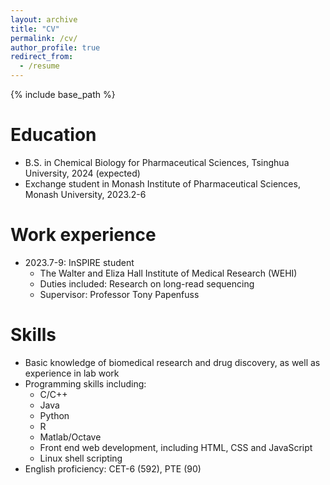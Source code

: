 ```yaml
---
layout: archive
title: "CV"
permalink: /cv/
author_profile: true
redirect_from:
  - /resume
---
```


{% include base_path %}

Education
======
* B.S. in Chemical Biology for Pharmaceutical Sciences, Tsinghua University, 2024 (expected)
* Exchange student in Monash Institute of Pharmaceutical Sciences, Monash University, 2023.2-6
<!-- * M.S. in Jekyll, GitHub University, 2014 -->
<!-- * Ph.D in Version Control Theory, GitHub University, 2018 (expected) -->

Work experience
======
* 2023.7-9: InSPIRE student
  * The Walter and Eliza Hall Institute of Medical Research (WEHI)
  * Duties included: Research on long-read sequencing
  * Supervisor: Professor Tony Papenfuss
  
Skills
======
* Basic knowledge of biomedical research and drug discovery, as well as experience in lab work
* Programming skills including:
  * C/C++
  * Java
  * Python
  * R
  * Matlab/Octave
  * Front end web development, including HTML, CSS and JavaScript
  * Linux shell scripting
* English proficiency: CET-6 (592), PTE (90)

<!-- Publications
======
  <ul>{% for post in site.publications %}
    {% include archive-single-cv.html %}
  {% endfor %}</ul> -->
  
<!-- Talks
======
  <ul>{% for post in site.talks %}
    {% include archive-single-talk-cv.html %}
  {% endfor %}</ul>
  
Teaching
======
  <ul>{% for post in site.teaching %}
    {% include archive-single-cv.html %}
  {% endfor %}</ul> -->
  
<!-- Service and leadership
======
* Currently signed in to 43 different slack teams -->
